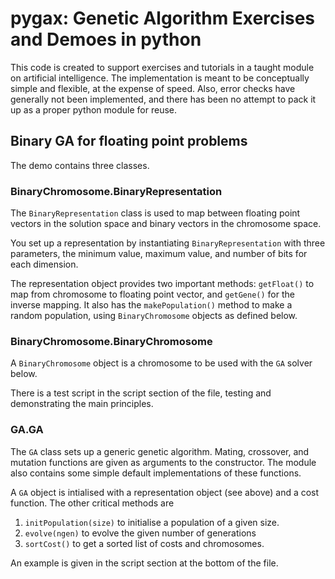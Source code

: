 # pygax: Genetic Algorithm Exercises and Demoes in python

This code is created to support exercises and tutorials in a
taught module on artificial intelligence.  The implementation 
is meant to be conceptually simple and flexible, at the expense 
of speed.  Also, error checks have generally not been implemented,
and there has been no attempt to pack it up as a proper python
module for reuse.

## Binary GA for floating point problems

The demo contains three classes.

### BinaryChromosome.BinaryRepresentation

The `BinaryRepresentation` class is used to map between 
floating point vectors in the solution space and binary
vectors in the chromosome space.

You set up a representation by instantiating `BinaryRepresentation` 
with three parameters, the minimum value, maximum value, and number
of bits for each dimension.  

The representation object provides two important methods:
`getFloat()` to map from chromosome to floating point vector,
and `getGene()` for the inverse mapping. It also has the
`makePopulation()` method to make a random population, using
`BinaryChromosome` objects as defined below.

### BinaryChromosome.BinaryChromosome

A `BinaryChromosome` object is a chromosome to be used with the
`GA` solver below.

There is a test script in the script section of the file,
testing and demonstrating the main principles.

### GA.GA

The `GA` class sets up a generic genetic algorithm.  Mating, crossover,
and mutation functions are given as arguments to the constructor.
The module also contains some simple default implementations of these
functions.

A `GA` object is intialised with a representation object (see above)
and a cost function.  The other critical methods are

1.  `initPopulation(size)` to initialise a population of a given size.
2.  `evolve(ngen)` to evolve the given number of generations
3.  `sortCost()` to get a sorted list of costs and chromosomes.

An example is given in the script section at the bottom of the file.

